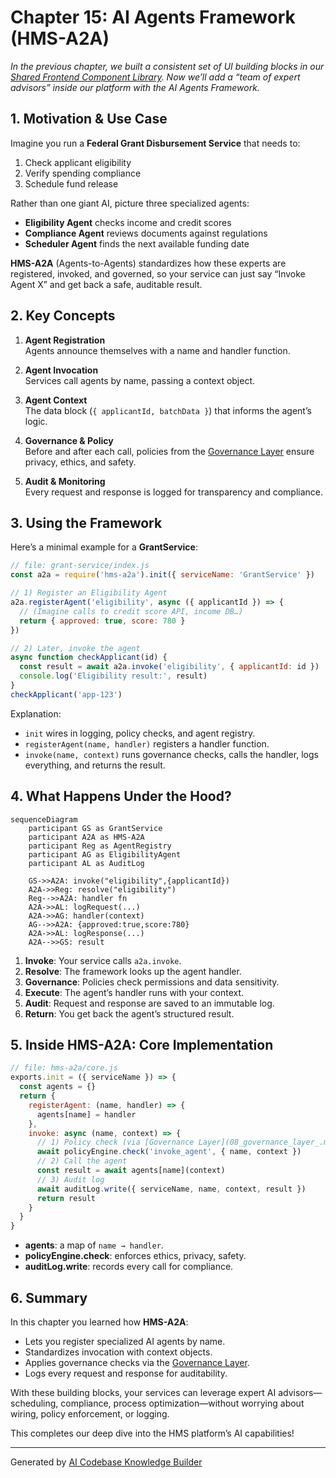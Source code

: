# Chapter 15: AI Agents Framework (HMS-A2A)

_In the previous chapter, we built a consistent set of UI building blocks in our [Shared Frontend Component Library](14_shared_frontend_component_library_.md). Now we’ll add a “team of expert advisors” inside our platform with the AI Agents Framework._

## 1. Motivation & Use Case

Imagine you run a **Federal Grant Disbursement Service** that needs to:

1. Check applicant eligibility  
2. Verify spending compliance  
3. Schedule fund release  

Rather than one giant AI, picture three specialized agents:

- **Eligibility Agent** checks income and credit scores  
- **Compliance Agent** reviews documents against regulations  
- **Scheduler Agent** finds the next available funding date  

**HMS-A2A** (Agents-to-Agents) standardizes how these experts are registered, invoked, and governed, so your service can just say “Invoke Agent X” and get back a safe, auditable result.

## 2. Key Concepts

1. **Agent Registration**  
   Agents announce themselves with a name and handler function.

2. **Agent Invocation**  
   Services call agents by name, passing a context object.

3. **Agent Context**  
   The data block (`{ applicantId, batchData }`) that informs the agent’s logic.

4. **Governance & Policy**  
   Before and after each call, policies from the [Governance Layer](08_governance_layer_.md) ensure privacy, ethics, and safety.

5. **Audit & Monitoring**  
   Every request and response is logged for transparency and compliance.

## 3. Using the Framework

Here’s a minimal example for a **GrantService**:

```javascript
// file: grant-service/index.js
const a2a = require('hms-a2a').init({ serviceName: 'GrantService' })

// 1) Register an Eligibility Agent
a2a.registerAgent('eligibility', async ({ applicantId }) => {
  // (Imagine calls to credit score API, income DB…)
  return { approved: true, score: 780 }
})

// 2) Later, invoke the agent
async function checkApplicant(id) {
  const result = await a2a.invoke('eligibility', { applicantId: id })
  console.log('Eligibility result:', result)
}
checkApplicant('app-123')
```

Explanation:

- `init` wires in logging, policy checks, and agent registry.  
- `registerAgent(name, handler)` registers a handler function.  
- `invoke(name, context)` runs governance checks, calls the handler, logs everything, and returns the result.

## 4. What Happens Under the Hood?

```mermaid
sequenceDiagram
    participant GS as GrantService
    participant A2A as HMS-A2A
    participant Reg as AgentRegistry
    participant AG as EligibilityAgent
    participant AL as AuditLog

    GS->>A2A: invoke("eligibility",{applicantId})
    A2A->>Reg: resolve("eligibility")
    Reg-->>A2A: handler fn
    A2A->>AL: logRequest(...)
    A2A->>AG: handler(context)
    AG-->>A2A: {approved:true,score:780}
    A2A->>AL: logResponse(...)
    A2A-->>GS: result
```

1. **Invoke**: Your service calls `a2a.invoke`.  
2. **Resolve**: The framework looks up the agent handler.  
3. **Governance**: Policies check permissions and data sensitivity.  
4. **Execute**: The agent’s handler runs with your context.  
5. **Audit**: Request and response are saved to an immutable log.  
6. **Return**: You get back the agent’s structured result.

## 5. Inside HMS-A2A: Core Implementation

```javascript
// file: hms-a2a/core.js
exports.init = ({ serviceName }) => {
  const agents = {}
  return {
    registerAgent: (name, handler) => {
      agents[name] = handler
    },
    invoke: async (name, context) => {
      // 1) Policy check (via [Governance Layer](08_governance_layer_.md))
      await policyEngine.check('invoke_agent', { name, context })
      // 2) Call the agent
      const result = await agents[name](context)
      // 3) Audit log
      await auditLog.write({ serviceName, name, context, result })
      return result
    }
  }
}
```

- **agents**: a map of `name → handler`.  
- **policyEngine.check**: enforces ethics, privacy, safety.  
- **auditLog.write**: records every call for compliance.

## 6. Summary

In this chapter you learned how **HMS-A2A**:

- Lets you register specialized AI agents by name.  
- Standardizes invocation with context objects.  
- Applies governance checks via the [Governance Layer](08_governance_layer_.md).  
- Logs every request and response for auditability.  

With these building blocks, your services can leverage expert AI advisors—scheduling, compliance, process optimization—without worrying about wiring, policy enforcement, or logging.  

This completes our deep dive into the HMS platform’s AI capabilities!

---

Generated by [AI Codebase Knowledge Builder](https://github.com/The-Pocket/Tutorial-Codebase-Knowledge)